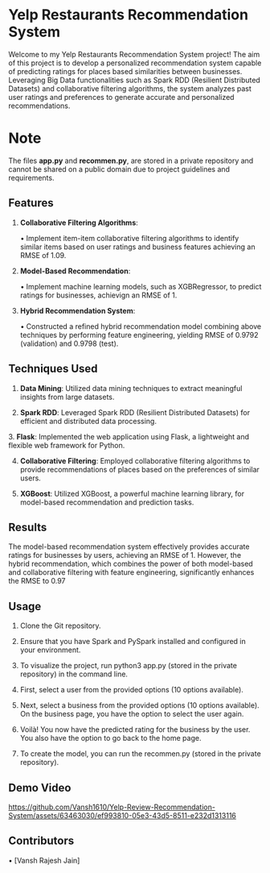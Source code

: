 # Yelp Restaurants Recommendation System

Welcome to my Yelp Restaurants Recommendation System project! The aim of this project is to develop a personalized recommendation system capable of predicting ratings for places based similarities between businesses. Leveraging Big Data functionalities such as Spark RDD (Resilient Distributed Datasets) and collaborative filtering algorithms, the system analyzes past user ratings and preferences to generate accurate and personalized recommendations.

# Note
The files **app.py** and **recommen.py**, are stored in a private repository and cannot be shared on a public domain due to project guidelines and requirements.


## Features
  
1. **Collaborative Filtering Algorithms**:

    •⁠ Implement item-item collaborative filtering algorithms to identify similar items based on user ratings and business features achieving an RMSE of 1.09.

2. **Model-Based Recommendation**:
   
    • Implement machine learning models, such as XGBRegressor, to predict ratings for  businesses, achievign an RMSE of 1.

3. **Hybrid Recommendation System**:
   
    • Constructed a refined hybrid recommendation model combining above techniques by performing feature engineering, yielding RMSE of 0.9792 (validation) and 0.9798 (test).


## Techniques Used

1. **Data Mining**: Utilized data mining techniques to extract meaningful insights from large datasets.

2. **Spark RDD**: Leveraged Spark RDD (Resilient Distributed Datasets) for efficient and distributed data processing.

3.⁠ **Flask**: Implemented the web application using Flask, a lightweight and flexible web framework for Python.

4. **Collaborative Filtering**: Employed collaborative filtering algorithms to provide recommendations of places based on the preferences of similar users.

5. **XGBoost**: Utilized XGBoost, a powerful machine learning library, for model-based recommendation and prediction tasks.



## Results


The model-based recommendation system effectively provides accurate ratings for businesses by users, achieving an RMSE of 1. However, the hybrid recommendation, which combines the power of both model-based and collaborative filtering with feature engineering, significantly enhances the RMSE to 0.97

## Usage

1. Clone the Git repository.
   
3. Ensure that you have Spark and PySpark installed and configured in your environment.
   
5. To visualize the project, run python3 app.py (stored in the private repository) in the command line.
   
7. First, select a user from the provided options (10 options available).
   
9. Next, select a business from the provided options (10 options available). On the business page, you have the option to select the user again.
    
11. Voilà! You now have the predicted rating for the business by the user. You also have the option to go back to the home page.
    
13. To create the model, you can run the recommen.py (stored in the private repository).

## Demo Video



https://github.com/Vansh1610/Yelp-Review-Recommendation-System/assets/63463030/ef993810-05e3-43d5-8511-e232d1313116



## Contributors

•⁠  ⁠[Vansh Rajesh Jain]
